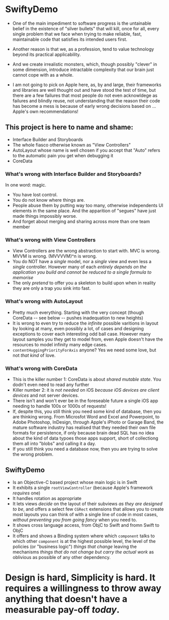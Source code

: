 # SwiftyDemo

* One of the main impediment to software progress is the untainable belief in the existence of "silver bullets" that will kill, once for all, every single problem that we face when trying to make reliable, fast, maintainable code that satisfies its intended users first.

* Another reason is that we, as a profession, tend to value technology beyond its practical applicability.

* And we create irrealistic monsters, which, though possibly "clever" in some dimension, introduce intractable complexity that our brain just cannot cope with as a whole.

* I am not going to pick on Apple here, as, by and large, their frameworks and libraries are well thought out and have stood the test of time, but there are a few failures that most people do not even acknowldege as failures and blindly reuse, not understanding that the reason their code has become a mess is because of early wrong decisions based on ... Apple's own recommendations!

## This project is here to name and shame:

* Interface Builder and Storyboards
* The whole fiasco otherwise known as "View Controllers"
* AutoLayout whose name is well chosen if you accept that "Auto" refers to the automatic pain you get when debugging it
* CoreData

### What's wrong with Interface Builder and Storyboards?
In one word: magic.
* You have lost control.
* You do not know where things are.
* People abuse them by putting way too many, otherwise independents UI elements in the same place. And the apparition of "segues" have just made things impossibly worse.
* And forget about merging and sharing across more than one team member

### What's wrong with View Controllers
* View Controllers are the wrong abstraction to start with. MVC is wrong. MVVM is wrong. (MVVVVM)^n is wrong.
* You do NOT have a _single_ model, nor a _single_ view and even less a _single_ controller. However many of each _entirely depends on the application you build and cannot be reduced to a single formula to memorise_
* The only _pretend_ to offer you a skeleton to build upon when in reality they are only a trap you sink into fast.

### What's wrong with AutoLayout
* Pretty much everything. Starting with the very concept (though CoreData -- see below -- pushes inadequation to new heights)
* It is wrong to even try to reduce the _infinite_ possible varitions in layout by looking at many, even possibly a lot, of cases and designing exceptions to cover each interesting odd ball case. However many layout samples you they get to model from, even Apple doesn't have the resources to model infinity many edge cases.
* <code>contentHuggingPriorityForAxis</code> anyone? Yes we need some love, but not _that kind_ of love.

### What's wrong with CoreData
* This is the killer number 1: CoreData is about _shared mutable state_. You dodn't even need to read any further
* Killer number 2: it is _not needed_ on iOS *because iOS devices are _client_ devices* and not server devices.
* There isn't and won't ever be in the foreseable future a single iOS app needing to handle 100s or 1000s of requests!
* If, despite this, you still think you need some kind of database, then you are thinking wrong. From Microsfot Word and Excel and Powerpoint, to Adobe Photoshop, InDesign, through Apple's iPhoto or Garage Band, the mature software industry has realised that they needed their own file formats for persistence, if only because brain dead SQL has no idea about the kind of data typoes those apps support, short of collectiong them all into "blobs" and calling it a day.
* If you still think you need a database now, then you are trying to solve the wrong problem.

## SwiftyDemo
* Is an Objective-C based project whose main logic is in Swift
* It exhibits a single `rootViewController` (because Apple's framework _requires_ one)
* It handles rotation as appropriate
* It lets views _decide_ on the layout of their subviews _as they are designed to be_, and offers a select few <code>CGRect</code> extensions that allows you to create most layouts you can think of with a single line of code in most cases, _without preventing you from going fancy_ when you need to.
* It shows cross language access, from ObjC to Swift and fromn Swift to ObjC
* It offers and shows a Binding system where which `component` talks to which other `component` is at the highest possible level, the level of the policies (or "business logic") _things that change_ leaving the mechanisms _things that do not change but carry the actual work_ as oblivious as possible of any other dependency.

# Design is hard, Simplicity is hard. It requires a willingness to throw away anything that doesn't have a measurable pay-off _today_.

